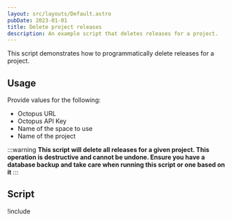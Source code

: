 ```yaml
---
layout: src/layouts/Default.astro
pubDate: 2023-01-01
title: Delete project releases
description: An example script that deletes releases for a project.
---
```


This script demonstrates how to programmatically delete releases for a project.

## Usage

Provide values for the following:

- Octopus URL
- Octopus API Key
- Name of the space to use
- Name of the project

:::warning
**This script will delete all releases for a given project. This operation is destructive and cannot be undone. Ensure you have a database backup and take care when running this script or one based on it**
:::

## Script

!include <delete-project-releases-scripts>
